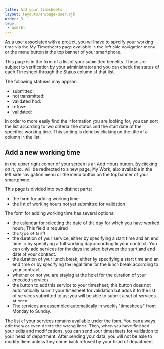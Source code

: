 ```yaml
---
title: Add your timesheets
layout: layouts/en/page-user.njk
order: 3
tags:
 - userEn
---
```

As a user associated with a project, you will have to specify your working time via the My Timesheets page available in the left side navigation menu or the menu button in the top banner of your smartphone.

This page is in the form of a list of your submitted benefits. These are subject to verification by your administrator and you can check the status of each Timesheet through the Status column of that list.

The following statuses may appear:

- submitted:
- not transmitted:
- validated hod:
- refuse:
- validated:

In order to more easily find the information you are looking for, you can sort the list according to two criteria: the status and the start date of the specified working time. This sorting is done by clicking on the title of a column in the list.

## Add a new working time
In the upper right corner of your screen is an Add Hours button. By clicking on it, you will be redirected to a new page, My Work, also available in the left side navigation menu or the menu button on the top banner of your smartphone.

This page is divided into two distinct parts:

- the form for adding working time
- the list of working hours not yet submitted for validation

The form for adding working time has several options:

- the calendar for selecting the date of the day for which you have worked hours; This field is required
- the type of tariff
- the duration of your service, either by specifying a start time and an end time or by specifying a full working day according to your contract. You can only add services for the days included between the start and end date of your contract.
- the duration of your lunch break, either by specifying a start time and an end time or by specifying the legal time for the lunch break according to your contract
- whether or not you are staying at the hotel for the duration of your encoded services
- the button to add this service to your timesheet; this button does not automatically submit your timesheet for validation but adds it to the list of services submitted to us; you will be able to submit a set of services at once
- The services are assembled automatically in weekly "timesheets" from Monday to Sunday.

The list of your services remains available under the form. You can always edit them or even delete the wrong lines.
Then, when you have finished your edits and modifications, you can send your timesheets for validation to your head of department. After sending your data, you will not be able to modify them unless they come back refused by your head of department.